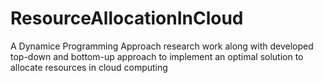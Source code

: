 # ResourceAllocationInCloud
A Dynamice Programming Approach research work along with developed top-down and bottom-up approach to implement an optimal solution to allocate resources in cloud computing
